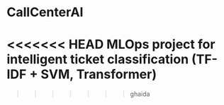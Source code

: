 # CallCenterAI
<<<<<<< HEAD
MLOps project for intelligent ticket classification (TF-IDF + SVM, Transformer)
=======
>>>>>>> ghaida

